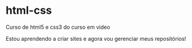 # html-css
 Curso de html5 e css3 do curso em video

 Estou aprendendo a criar sites e agora vou gerenciar meus repositórios!
